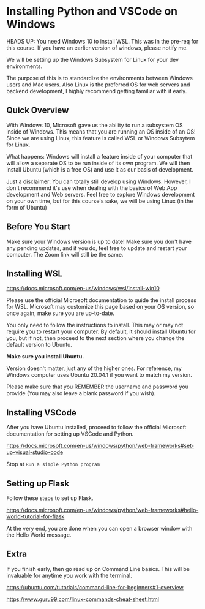 # Installing Python and VSCode on Windows

HEADS UP: You need Windows 10 to install WSL. This was in the pre-req for this course. If you have an earlier version of windows, please notify me.

We will be setting up the Windows Subsystem for Linux for your dev environments.

The purpose of this is to standardize the environments between Windows users and Mac users. Also Linux is the preferred OS for web servers and backend development, I highly recommend getting familiar with it early.

## Quick Overview
With Windows 10, Microsoft gave us the ability to run a subsystem OS inside of Windows. This means that you are running an OS inside of an OS! Since we are using Linux, this feature is called WSL or Windows Subsytem for Linux.

What happens: Windows will install a feature inside of your computer that will allow a separate OS to be run inside of its own program. We will then install Ubuntu (which is a free OS) and use it as our basis of development.

Just a disclaimer: You can totally still develop using Windows. However, I don't recommend it's use when dealing with the basics of Web App development and Web servers. Feel free to explore Windows development on your own time, but for this course's sake, we will be using Linux (in the form of Ubuntu)

## Before You Start
Make sure your Windows version is up to date! Make sure you don't have any pending updates, and if you do, feel free to update and restart your computer. The Zoom link will still be the same.

## Installing WSL
https://docs.microsoft.com/en-us/windows/wsl/install-win10

Please use the official Microsoft documentation to guide the install process for WSL. Microsoft may customize this page based on your OS version, so once again, make sure you are up-to-date.

You only need to follow the instructions to install. This may or may not require you to restart your computer. By default, it should install Ubuntu for you, but if not, then proceed to the next section where you change the default version to Ubuntu.

**Make sure you install Ubuntu.**

Version doesn't matter, just any of the higher ones. For reference, my Windows computer uses Ubuntu 20.04.1 if you want to match my version.

Please make sure that you REMEMBER the username and password you provide (You may also leave a blank password if you wish).

## Installing VSCode
After you have Ubuntu installed, proceed to follow the official Microsoft documentation for setting up VSCode and Python.

https://docs.microsoft.com/en-us/windows/python/web-frameworks#set-up-visual-studio-code

Stop at `Run a simple Python program`

## Setting up Flask

Follow these steps to set up Flask.

https://docs.microsoft.com/en-us/windows/python/web-frameworks#hello-world-tutorial-for-flask

At the very end, you are done when you can open a browser window with the Hello World message.


## Extra

If you finish early, then go read up on Command Line basics. This will be invaluable for anytime you work with the terminal.

https://ubuntu.com/tutorials/command-line-for-beginners#1-overview

https://www.guru99.com/linux-commands-cheat-sheet.html
